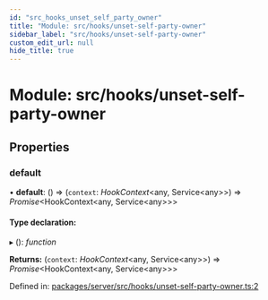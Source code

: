 ```yaml
---
id: "src_hooks_unset_self_party_owner"
title: "Module: src/hooks/unset-self-party-owner"
sidebar_label: "src/hooks/unset-self-party-owner"
custom_edit_url: null
hide_title: true
---
```


# Module: src/hooks/unset-self-party-owner

## Properties

### default

• **default**: () => (`context`: *HookContext*<any, Service<any\>\>) => *Promise*<HookContext<any, Service<any\>\>\>

#### Type declaration:

▸ (): *function*

**Returns:** (`context`: *HookContext*<any, Service<any\>\>) => *Promise*<HookContext<any, Service<any\>\>\>

Defined in: [packages/server/src/hooks/unset-self-party-owner.ts:2](https://github.com/xr3ngine/xr3ngine/blob/66a84a950/packages/server/src/hooks/unset-self-party-owner.ts#L2)
